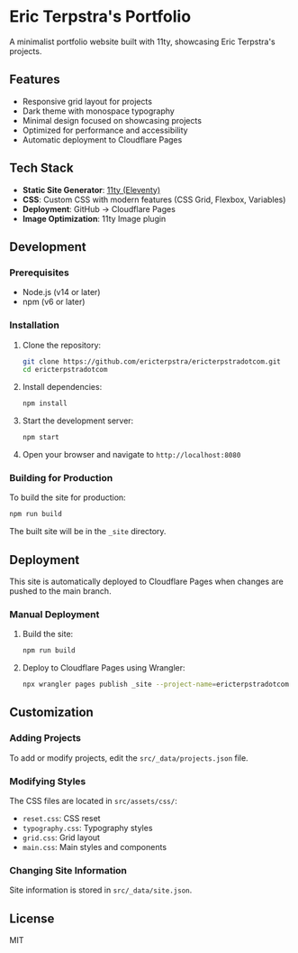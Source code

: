 # Eric Terpstra's Portfolio

A minimalist portfolio website built with 11ty, showcasing Eric Terpstra's projects.

## Features

- Responsive grid layout for projects
- Dark theme with monospace typography
- Minimal design focused on showcasing projects
- Optimized for performance and accessibility
- Automatic deployment to Cloudflare Pages

## Tech Stack

- **Static Site Generator**: [11ty (Eleventy)](https://www.11ty.dev/)
- **CSS**: Custom CSS with modern features (CSS Grid, Flexbox, Variables)
- **Deployment**: GitHub → Cloudflare Pages
- **Image Optimization**: 11ty Image plugin

## Development

### Prerequisites

- Node.js (v14 or later)
- npm (v6 or later)

### Installation

1. Clone the repository:
   ```bash
   git clone https://github.com/ericterpstra/ericterpstradotcom.git
   cd ericterpstradotcom
   ```

2. Install dependencies:
   ```bash
   npm install
   ```

3. Start the development server:
   ```bash
   npm start
   ```

4. Open your browser and navigate to `http://localhost:8080`

### Building for Production

To build the site for production:

```bash
npm run build
```

The built site will be in the `_site` directory.

## Deployment

This site is automatically deployed to Cloudflare Pages when changes are pushed to the main branch.

### Manual Deployment

1. Build the site:
   ```bash
   npm run build
   ```

2. Deploy to Cloudflare Pages using Wrangler:
   ```bash
   npx wrangler pages publish _site --project-name=ericterpstradotcom
   ```

## Customization

### Adding Projects

To add or modify projects, edit the `src/_data/projects.json` file.

### Modifying Styles

The CSS files are located in `src/assets/css/`:
- `reset.css`: CSS reset
- `typography.css`: Typography styles
- `grid.css`: Grid layout
- `main.css`: Main styles and components

### Changing Site Information

Site information is stored in `src/_data/site.json`.

## License

MIT

